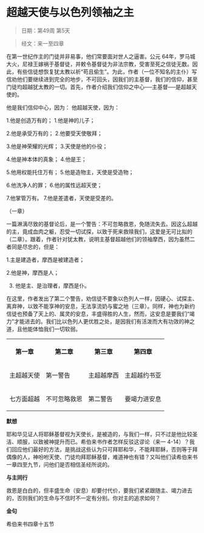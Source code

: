 # 超越天使与以色列领袖之主

> 日期：第49周 第5天

> 经文：来一至四章

在第一世纪作主的门徒并非易事，他们常要面对世人之逼害。公元 64年，罗马城大火，尼禄王嫁祸于基督徒，并敕令基督徒为非法宗教，受害至死之信徒无数。因此，有些信徒想恢复犹太教以祈“苟且偷生”。为此，作者（一位不知名的主仆）写信劝他们要继续进到完全的地步，不可回头，因我们的主基督，我们的信仰，甚至门徒均超越犹太教的一切。首先，作者介绍我们信仰之中心──主基督──是超越天使的。

他是我们信仰中心，因为： 他超越天使，因为：

1.他是创造万有的； 1.他是神的儿子；

2.他是承受万有的； 2.他要受天使敬拜；

3.他是神荣耀的光辉； 3.天使是他的仆役；

4.他是神本体的真象； 4.他是王；

5.他用权能托住万有； 5.他是造物主，天使是受造物；

6.他洗净人的罪； 6.他的属性远超天使；

7.他掌管万有。 7.他是差遣者，天使是受差的。

（一章）

一篇淋漓尽致的基督论后，是一个警告：不可忽略救恩，免随流失去。因这么超越的主，竟成血肉之躯，忍受一切试探，以致于死来救赎我们，这爱是无可比拟的（二章）。跟着，作者针对犹太教，说明主基督超越他们的领袖摩西，因为虽然二者同是尽忠的，但是：

1.主是建造者，摩西是被建造者；

2.他是神，摩西是人；

3. 他是主、是治理者，摩西是仆。

在这里，作者发出了第二个警告，劝信徒不要象以色列人一样，因硬心、试探主、离弃神，以致不能享神的安息，无法享流奶与蜜之地（三章）。同样，神也为新约信徒也预备了天上的、属灵的安息，丰盛得胜的人生，然而，这安息是要我们“竭力”才能进去的。我们比以色列人更优胜之处，是因我们有活泼而大有功效的神之道，且他能体恤我们一切软弱。

<table>
 <tbody>
  <tr>
   <th><p>第一章</p></th>
   <th><p>第二章</p></th>
   <th><p>第三章</p></th>
   <th><p>第四章</p></th>
  </tr>
  <tr>
   <td><p>主超越天使</p></td>
   <td><p>第一警告</p></td>
   <td><p>主超越摩西</p></td>
   <td><p>主超越约书亚</p></td>
  </tr>
  <tr>
   <td><p>七方面超越</p></td>
   <td><p>不可忽略救恩</p></td>
   <td><p>第二警告</p></td>
   <td><p>要竭力进安息</p></td>
  </tr>
 </tbody>
</table>

**默想**

耶和华见证人将耶稣基督视为天使长，是被造的，与我们一样，只不过是他比较圣洁、顺服，以致被神提升而已。希伯来书作者怎样反驳这谬论（来一 4-14）？我们回应他们最好的方法，是挑战这些认为只可拜耶和华，不能拜耶稣，否则等于拜偶像的人，神吩咐天使、门徒均拜耶稣基督，难道神也有错？又叫他们读希伯来书一章四至九节，问他们是否相信圣经所说的。

**与主同行**

救恩是白白的，但丰盛生命（安息）却要付代价，要我们紧紧跟随主、竭力进去的，否则我们的生命与不信时不一定有分别。你对主的追求如何？

**金句**

希伯来书四章十五节